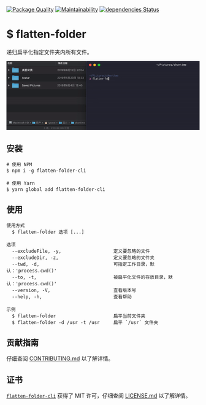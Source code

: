 [![Package Quality](https://npm.packagequality.com/shield/flatten-folder-cli.svg)](https://packagequality.com/#?package=flatten-folder-cli) [![Maintainability](https://api.codeclimate.com/v1/badges/86eb484de22401b5ee1b/maintainability)](https://codeclimate.com/github/iTonyYo/flatten-folder-cli/maintainability) [![dependencies Status](https://david-dm.org/itonyyo/flatten-folder-cli/status.svg)](https://david-dm.org/itonyyo/flatten-folder-cli)

# $ flatten-folder

递归扁平化指定文件夹内所有文件。

![Image of Yaktocat](https://raw.githubusercontent.com/iTonyYo/flatten-folder-cli/master/example.gif)

## 安装

```shell
# 使用 NPM
$ npm i -g flatten-folder-cli

# 使用 Yarn
$ yarn global add flatten-folder-cli
```

## 使用

```
使用方式
  $ flatten-folder 选项 [...]

选项
  --excludeFile, -y,                   定义要忽略的文件
  --excludeDir, -z,                    定义要忽略的文件夹
  --twd, -d,                           可指定工作目录，默认：'process.cwd()'
  --to, -t,                            被扁平化文件的存放目录，默认：'process.cwd()'
  --version, -V,                       查看版本号
  --help, -h,                          查看帮助

示例
  $ flatten-folder                     扁平当前文件夹
  $ flatten-folder -d /usr -t /usr     扁平 `/usr` 文件夹
```

## 贡献指南

仔细查阅 [CONTRIBUTING.md][贡献指南] 以了解详情。

## 证书

[`flatten-folder-cli`][flatten-folder-cli] 获得了 MIT 许可，仔细查阅 [LICENSE.md][证书] 以了解详情。



[贡献指南]: https://github.com/iTonyYo/flatten-folder-cli/blob/master/CONTRIBUTING.md

[证书]: https://github.com/iTonyYo/flatten-folder-cli/blob/master/LICENSE.md

[flatten-folder-cli]: https://github.com/iTonyYo/flatten-folder-cli
